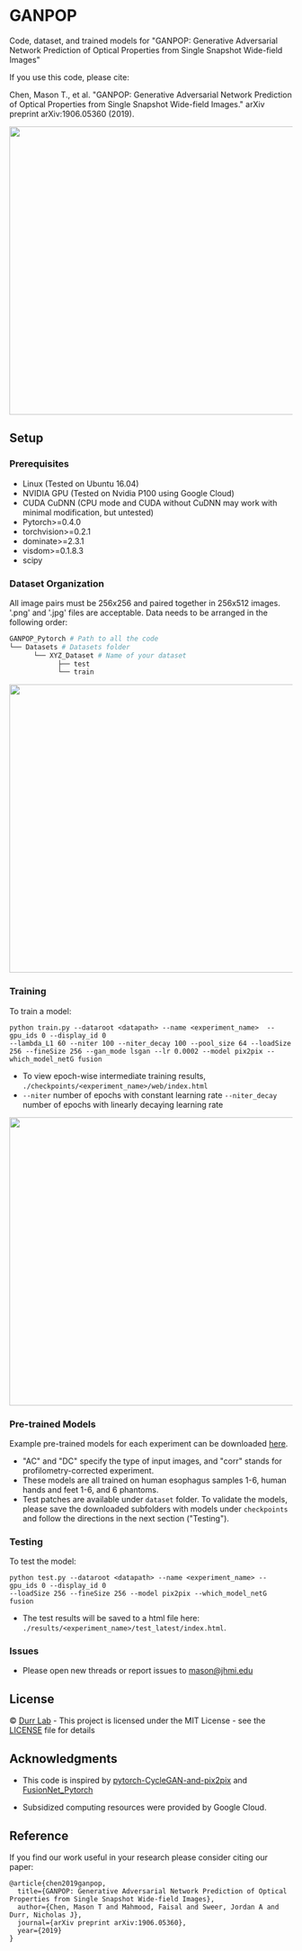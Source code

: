 # GANPOP
Code, dataset, and trained models for "GANPOP: Generative Adversarial Network Prediction of Optical Properties from Single Snapshot Wide-field Images"

If you use this code, please cite:

Chen, Mason T., et al. "GANPOP: Generative Adversarial Network Prediction of Optical Properties from Single Snapshot Wide-field Images." arXiv preprint arXiv:1906.05360 (2019).


<img src="https://github.com/masontchen/GANPOP_Pytorch/blob/master/imgs/Fig_1.jpg" width="512"/> 

## Setup

### Prerequisites

- Linux (Tested on Ubuntu 16.04)
- NVIDIA GPU (Tested on Nvidia P100 using Google Cloud)
- CUDA CuDNN (CPU mode and CUDA without CuDNN may work with minimal modification, but untested)
- Pytorch>=0.4.0
- torchvision>=0.2.1
- dominate>=2.3.1
- visdom>=0.1.8.3
- scipy

### Dataset Organization

All image pairs must be 256x256 and paired together in 256x512 images. '.png' and '.jpg' files are acceptable. Data needs to be arranged in the following order:

```bash
GANPOP_Pytorch # Path to all the code
└── Datasets # Datasets folder
      └── XYZ_Dataset # Name of your dataset
            ├── test
            └── train
```
<img src="https://github.com/masontchen/GANPOP_Pytorch/blob/master/imgs/Figure2.jpg" width="512"/>

### Training

To train a model:
```
python train.py --dataroot <datapath> --name <experiment_name>  --gpu_ids 0 --display_id 0 
--lambda_L1 60 --niter 100 --niter_decay 100 --pool_size 64 --loadSize 256 --fineSize 256 --gan_mode lsgan --lr 0.0002 --model pix2pix --which_model_netG fusion
```
- To view epoch-wise intermediate training results, `./checkpoints/<experiment_name>/web/index.html`
- `--niter` number of epochs with constant learning rate `--niter_decay` number of epochs with linearly decaying learning rate

<img src="https://github.com/masontchen/GANPOP_Pytorch/blob/master/imgs/Network.jpg" width="512"/> 

### Pre-trained Models

Example pre-trained models for each experiment can be downloaded [here](https://drive.google.com/drive/folders/1Qyh3k0MTiSJqTVIJnZ1KNFERv8NWPkR3?usp=sharing). 
- "AC" and "DC" specify the type of input images, and "corr" stands for profilometry-corrected experiment. 
- These models are all trained on human esophagus samples 1-6, human hands and feet 1-6, and 6 phantoms. 
- Test patches are available under `dataset` folder. To validate the models, please save the downloaded subfolders with models under `checkpoints` and follow the directions in the next section ("Testing").



### Testing

To test the model:
```
python test.py --dataroot <datapath> --name <experiment_name> --gpu_ids 0 --display_id 0 
--loadSize 256 --fineSize 256 --model pix2pix --which_model_netG fusion
```
- The test results will be saved to a html file here: `./results/<experiment_name>/test_latest/index.html`.

### Issues

- Please open new threads or report issues to mason@jhmi.edu

## License
© [Durr Lab](https://durr.jhu.edu) - This project is licensed under the MIT License - see the [LICENSE](LICENSE) file for details

## Acknowledgments
- This code is inspired by [pytorch-CycleGAN-and-pix2pix](https://github.com/junyanz/pytorch-CycleGAN-and-pix2pix) and [FusionNet_Pytorch](https://github.com/GunhoChoi/FusionNet_Pytorch)
* Subsidized computing resources were provided by Google Cloud.

## Reference
If you find our work useful in your research please consider citing our paper:
```
@article{chen2019ganpop,
  title={GANPOP: Generative Adversarial Network Prediction of Optical Properties from Single Snapshot Wide-field Images},
  author={Chen, Mason T and Mahmood, Faisal and Sweer, Jordan A and Durr, Nicholas J},
  journal={arXiv preprint arXiv:1906.05360},
  year={2019}
}
```
